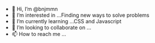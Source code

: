 - 👋 Hi, I’m @bnjmmn
- 👀 I’m interested in ...Finding new ways to solve problems
- 🌱 I’m currently learning ...CSS and Javascript
- 💞️ I’m looking to collaborate on ...
- 📫 How to reach me ...

<!---
bnjmmn/bnjmmn is a ✨ special ✨ repository because its `README.md` (this file) appears on your GitHub profile.
You can click the Preview link to take a look at your changes.
--->
